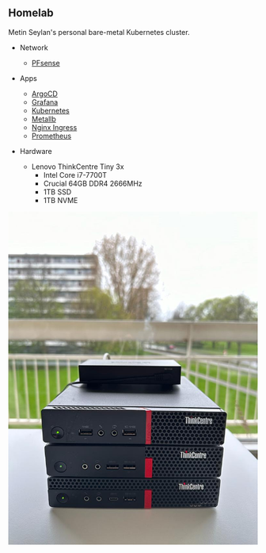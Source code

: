 ## Homelab

Metin Seylan's personal bare-metal Kubernetes cluster.

- Network
    - [PFsense](https://www.pfsense.org/)

- Apps
  - [ArgoCD](https://argoproj.github.io/argo-cd/)
  - [Grafana](https://grafana.com/)
  - [Kubernetes](https://kubernetes.io/)
  - [Metallb](https://metallb.universe.tf/)
  - [Nginx Ingress](https://kubernetes.github.io/ingress-nginx/)
  - [Prometheus](https://prometheus.io/)


- Hardware
  - Lenovo ThinkCentre Tiny 3x
    - Intel Core i7-7700T
    - Crucial 64GB DDR4 2666MHz
    - 1TB SSD
    - 1TB NVME

<p align="center">
  <img src="./image.jpg" alt="Homelab" width="800" />
</p>

